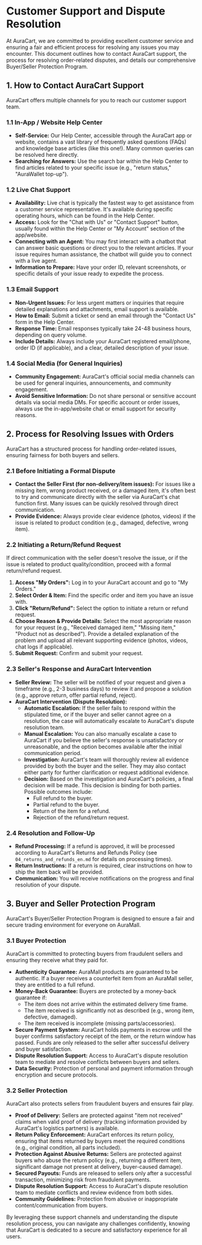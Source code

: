 # Customer Support and Dispute Resolution

At AuraCart, we are committed to providing excellent customer service and ensuring a fair and efficient process for resolving any issues you may encounter. This document outlines how to contact AuraCart support, the process for resolving order-related disputes, and details our comprehensive Buyer/Seller Protection Program.

## 1. How to Contact AuraCart Support

AuraCart offers multiple channels for you to reach our customer support team.

### 1.1 In-App / Website Help Center

*   **Self-Service:** Our Help Center, accessible through the AuraCart app or website, contains a vast library of frequently asked questions (FAQs) and knowledge base articles (like this one!). Many common queries can be resolved here directly.
*   **Searching for Answers:** Use the search bar within the Help Center to find articles related to your specific issue (e.g., "return status," "AuraWallet top-up").

### 1.2 Live Chat Support

*   **Availability:** Live chat is typically the fastest way to get assistance from a customer service representative. It's available during specific operating hours, which can be found in the Help Center.
*   **Access:** Look for the "Chat with Us" or "Contact Support" button, usually found within the Help Center or "My Account" section of the app/website.
*   **Connecting with an Agent:** You may first interact with a chatbot that can answer basic questions or direct you to the relevant articles. If your issue requires human assistance, the chatbot will guide you to connect with a live agent.
*   **Information to Prepare:** Have your order ID, relevant screenshots, or specific details of your issue ready to expedite the process.

### 1.3 Email Support

*   **Non-Urgent Issues:** For less urgent matters or inquiries that require detailed explanations and attachments, email support is available.
*   **How to Email:** Submit a ticket or send an email through the "Contact Us" form in the Help Center.
*   **Response Time:** Email responses typically take 24-48 business hours, depending on query volume.
*   **Include Details:** Always include your AuraCart registered email/phone, order ID (if applicable), and a clear, detailed description of your issue.

### 1.4 Social Media (for General Inquiries)

*   **Community Engagement:** AuraCart's official social media channels can be used for general inquiries, announcements, and community engagement.
*   **Avoid Sensitive Information:** Do not share personal or sensitive account details via social media DMs. For specific account or order issues, always use the in-app/website chat or email support for security reasons.

## 2. Process for Resolving Issues with Orders

AuraCart has a structured process for handling order-related issues, ensuring fairness for both buyers and sellers.

### 2.1 Before Initiating a Formal Dispute

*   **Contact the Seller First (for non-delivery/item issues):** For issues like a missing item, wrong product received, or a damaged item, it's often best to try and communicate directly with the seller via AuraCart's chat function first. Many issues can be quickly resolved through direct communication.
*   **Provide Evidence:** Always provide clear evidence (photos, videos) if the issue is related to product condition (e.g., damaged, defective, wrong item).

### 2.2 Initiating a Return/Refund Request

If direct communication with the seller doesn't resolve the issue, or if the issue is related to product quality/condition, proceed with a formal return/refund request.

1.  **Access "My Orders":** Log in to your AuraCart account and go to "My Orders."
2.  **Select Order & Item:** Find the specific order and item you have an issue with.
3.  **Click "Return/Refund":** Select the option to initiate a return or refund request.
4.  **Choose Reason & Provide Details:** Select the most appropriate reason for your request (e.g., "Received damaged item," "Missing item," "Product not as described"). Provide a detailed explanation of the problem and upload all relevant supporting evidence (photos, videos, chat logs if applicable).
5.  **Submit Request:** Confirm and submit your request.

### 2.3 Seller's Response and AuraCart Intervention

*   **Seller Review:** The seller will be notified of your request and given a timeframe (e.g., 2-3 business days) to review it and propose a solution (e.g., approve return, offer partial refund, reject).
*   **AuraCart Intervention (Dispute Resolution):**
    *   **Automatic Escalation:** If the seller fails to respond within the stipulated time, or if the buyer and seller cannot agree on a resolution, the case will automatically escalate to AuraCart's dispute resolution team.
    *   **Manual Escalation:** You can also manually escalate a case to AuraCart if you believe the seller's response is unsatisfactory or unreasonable, and the option becomes available after the initial communication period.
    *   **Investigation:** AuraCart's team will thoroughly review all evidence provided by both the buyer and the seller. They may also contact either party for further clarification or request additional evidence.
    *   **Decision:** Based on the investigation and AuraCart's policies, a final decision will be made. This decision is binding for both parties. Possible outcomes include:
        *   Full refund to the buyer.
        *   Partial refund to the buyer.
        *   Return of the item for a refund.
        *   Rejection of the refund/return request.

### 2.4 Resolution and Follow-Up

*   **Refund Processing:** If a refund is approved, it will be processed according to AuraCart's Returns and Refunds Policy (see `04_returns_and_refunds_en.md` for details on processing times).
*   **Return Instructions:** If a return is required, clear instructions on how to ship the item back will be provided.
*   **Communication:** You will receive notifications on the progress and final resolution of your dispute.

## 3. Buyer and Seller Protection Program

AuraCart's Buyer/Seller Protection Program is designed to ensure a fair and secure trading environment for everyone on AuraMall.

### 3.1 Buyer Protection

AuraCart is committed to protecting buyers from fraudulent sellers and ensuring they receive what they paid for.

*   **Authenticity Guarantee:** AuraMall products are guaranteed to be authentic. If a buyer receives a counterfeit item from an AuraMall seller, they are entitled to a full refund.
*   **Money-Back Guarantee:** Buyers are protected by a money-back guarantee if:
    *   The item does not arrive within the estimated delivery time frame.
    *   The item received is significantly not as described (e.g., wrong item, defective, damaged).
    *   The item received is incomplete (missing parts/accessories).
*   **Secure Payment System:** AuraCart holds payments in escrow until the buyer confirms satisfactory receipt of the item, or the return window has passed. Funds are only released to the seller after successful delivery and buyer satisfaction.
*   **Dispute Resolution Support:** Access to AuraCart's dispute resolution team to mediate and resolve conflicts between buyers and sellers.
*   **Data Security:** Protection of personal and payment information through encryption and secure protocols.

### 3.2 Seller Protection

AuraCart also protects sellers from fraudulent buyers and ensures fair play.

*   **Proof of Delivery:** Sellers are protected against "item not received" claims when valid proof of delivery (tracking information provided by AuraCart's logistics partners) is available.
*   **Return Policy Enforcement:** AuraCart enforces its return policy, ensuring that items returned by buyers meet the required conditions (e.g., original condition, all parts included).
*   **Protection Against Abusive Returns:** Sellers are protected against buyers who abuse the return policy (e.g., returning a different item, significant damage not present at delivery, buyer-caused damage).
*   **Secured Payouts:** Funds are released to sellers only after a successful transaction, minimizing risk from fraudulent payments.
*   **Dispute Resolution Support:** Access to AuraCart's dispute resolution team to mediate conflicts and review evidence from both sides.
*   **Community Guidelines:** Protection from abusive or inappropriate content/communication from buyers.

By leveraging these support channels and understanding the dispute resolution process, you can navigate any challenges confidently, knowing that AuraCart is dedicated to a secure and satisfactory experience for all users.